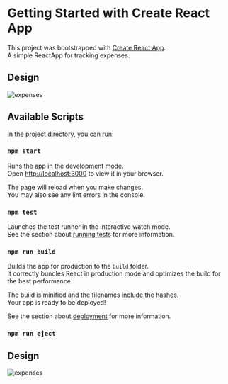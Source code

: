 # Getting Started with Create React App

This project was bootstrapped with [Create React App](https://github.com/facebook/create-react-app). <br />
A simple ReactApp for tracking expenses. 

## Design
![expenses](https://user-images.githubusercontent.com/75853323/146762198-dd3521d5-fa3f-4d48-9c77-6d0712d0362a.PNG)

## Available Scripts

In the project directory, you can run:

### `npm start`

Runs the app in the development mode.\
Open [http://localhost:3000](http://localhost:3000) to view it in your browser.

The page will reload when you make changes.\
You may also see any lint errors in the console.

### `npm test`

Launches the test runner in the interactive watch mode.\
See the section about [running tests](https://facebook.github.io/create-react-app/docs/running-tests) for more information.

### `npm run build`

Builds the app for production to the `build` folder.\
It correctly bundles React in production mode and optimizes the build for the best performance.

The build is minified and the filenames include the hashes.\
Your app is ready to be deployed!

See the section about [deployment](https://facebook.github.io/create-react-app/docs/deployment) for more information.

### `npm run eject`

## Design
![expenses](https://user-images.githubusercontent.com/75853323/146762198-dd3521d5-fa3f-4d48-9c77-6d0712d0362a.PNG)


